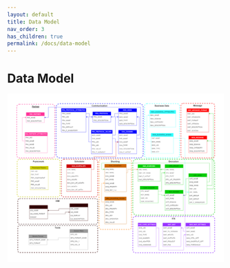 ```yaml
---
layout: default
title: Data Model
nav_order: 3
has_children: true
permalink: /docs/data-model
---
```


# Data Model
[![Overview](../../assets/img/uml/FCT--Framework--DataModem--Overview.jpg)](../../../FCT--Documentation/assets/img/uml/FCT--Framework--DataModel--Overview.jpg)
